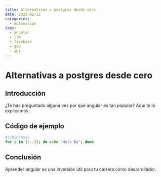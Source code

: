 ```yaml
---
title: Alternativas a postgres desde cero
date: 2023-02-12
categories:
  - Automation
tags:
  - angular
  - llm
  - firebase
  - gcp
  - api
---
```


# Alternativas a postgres desde cero

## Introducción

¿Te has preguntado alguna vez por qué angular es tan popular? Aquí te lo explicamos.

## Código de ejemplo

```bash
#!/bin/bash
for i in {1..5}; do echo "Hola $i"; done
```

## Conclusión

Aprender angular es una inversión útil para tu carrera como desarrollador.